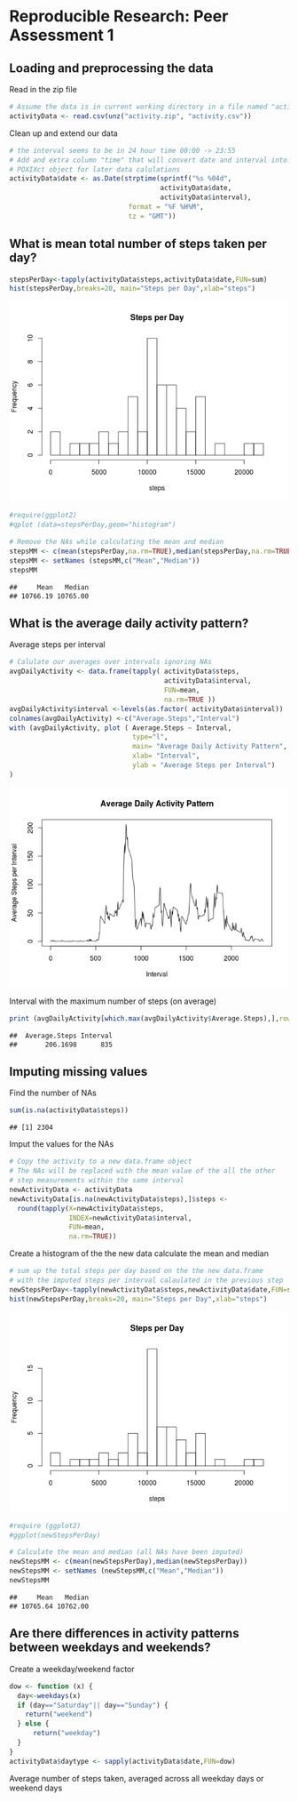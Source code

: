 # Reproducible Research: Peer Assessment 1


## Loading and preprocessing the data

Read in the zip file

```r
# Assume the data is in current working directory in a file named "activity.zip" 
activityData <- read.csv(unz("activity.zip", "activity.csv"))
```

Clean up and extend our data

```r
# the interval seems to be in 24 hour time 00:00 -> 23:55
# Add and extra column "time" that will convert date and interval into a
# POXIXct object for later data calulations
activityData$date <- as.Date(strptime(sprintf("%s %04d", 
                                      activityData$date, 
                                      activityData$interval), 
                              format = "%F %H%M", 
                              tz = "GMT")) 
```

## What is mean total number of steps taken per day?

```r
stepsPerDay<-tapply(activityData$steps,activityData$date,FUN=sum)
hist(stepsPerDay,breaks=20, main="Steps per Day",xlab="steps")
```

![](PA1_template_files/figure-html/stepshistogram-1.png) 

```r
#require(ggplot2)
#qplot (data=stepsPerDay,geom="histogram")
```


```r
# Remove the NAs while calculating the mean and median
stepsMM <- c(mean(stepsPerDay,na.rm=TRUE),median(stepsPerDay,na.rm=TRUE))
stepsMM <- setNames (stepsMM,c("Mean","Median"))
stepsMM
```

```
##     Mean   Median 
## 10766.19 10765.00
```


## What is the average daily activity pattern?

Average steps per interval

```r
# Calulate our averages over intervals ignoring NAs
avgDailyActivity <- data.frame(tapply( activityData$steps,
                                       activityData$interval,
                                       FUN=mean,
                                       na.rm=TRUE ))
avgDailyActivity$interval <-levels(as.factor( activityData$interval))
colnames(avgDailyActivity) <-c("Average.Steps","Interval")
with (avgDailyActivity, plot ( Average.Steps ~ Interval, 
                               type="l", 
                               main= "Average Daily Activity Pattern", 
                               xlab= "Interval",
                               ylab = "Average Steps per Interval")
)
```

![](PA1_template_files/figure-html/averagedailyactivity-1.png) 

Interval with the maximum number of steps (on average)

```r
print (avgDailyActivity[which.max(avgDailyActivity$Average.Steps),],row.names=FALSE)
```

```
##  Average.Steps Interval
##       206.1698      835
```

## Imputing missing values

Find the number of NAs

```r
sum(is.na(activityData$steps))
```

```
## [1] 2304
```

Imput the values for the NAs

```r
# Copy the activity to a new data.frame object
# The NAs will be replaced with the mean value of the all the other 
# step measurements within the same interval
newActivityData <- activityData
newActivityData[is.na(newActivityData$steps),]$steps <- 
  round(tapply(X=newActivityData$steps,
               INDEX=newActivityData$interval,
               FUN=mean,
               na.rm=TRUE))
```

Create a histogram of the the new data calculate the mean and median

```r
# sum up the total steps per day based on the the new data.frame 
# with the imputed steps per interval calaulated in the previous step
newStepsPerDay<-tapply(newActivityData$steps,newActivityData$date,FUN=sum)
hist(newStepsPerDay,breaks=20, main="Steps per Day",xlab="steps")
```

![](PA1_template_files/figure-html/newstepshistogram-1.png) 

```r
#require (ggplot2)
#ggplot(newStepsPerDay)
```


```r
# Calculate the mean and median (all NAs have been imputed)
newStepsMM <- c(mean(newStepsPerDay),median(newStepsPerDay))
newStepsMM <- setNames (newStepsMM,c("Mean","Median"))
newStepsMM
```

```
##     Mean   Median 
## 10765.64 10762.00
```
## Are there differences in activity patterns between weekdays and weekends?

Create a weekday/weekend factor

```r
dow <- function (x) { 
  day<-weekdays(x)
  if (day=="Saturday"|| day=="Sunday") {
    return("weekend") 
  } else {
      return("weekday")
  }
}
activityData$daytype <- sapply(activityData$date,FUN=dow)
```

Average number of steps taken, averaged across all weekday days or weekend days

